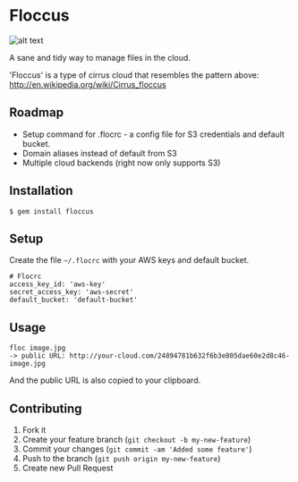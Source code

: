 # Floccus

![alt text](http://upload.wikimedia.org/wikipedia/commons/e/e3/Clouds_H2.svg "Floccus")

A sane and tidy way to manage files in the cloud.

'Floccus' is a type of cirrus cloud that resembles the pattern above: http://en.wikipedia.org/wiki/Cirrus_floccus


## Roadmap

* Setup command for .flocrc - a config file for S3 credentials and default bucket.
* Domain aliases instead of default from S3
* Multiple cloud backends (right now only supports S3)


## Installation

    $ gem install floccus

## Setup

Create the file ```~/.flocrc``` with your AWS keys and default bucket.

```
# Flocrc
access_key_id: 'aws-key'
secret_access_key: 'aws-secret'
default_bucket: 'default-bucket'
```

## Usage

	floc image.jpg
	-> public URL: http://your-cloud.com/24894781b632f6b3e805dae60e2d8c46-image.jpg

And the public URL is also copied to your clipboard.

## Contributing

1. Fork it
2. Create your feature branch (`git checkout -b my-new-feature`)
3. Commit your changes (`git commit -am 'Added some feature'`)
4. Push to the branch (`git push origin my-new-feature`)
5. Create new Pull Request
